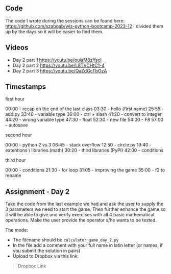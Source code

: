 
## Code

The code I wrote during the sessions can be found here:
https://github.com/szabgab/wis-python-bootcamp-2023-12
I divided them up by the days so it will be easier to find them.


## Videos

* Day 2 part 1 https://youtu.be/ouiaM8zYscI
* Day 2 part 2 https://youtu.be/L8TVCHtC1-4
* Day 2 part 3 https://youtu.be/QaZdGcTbOzA

## Timestamps

first hour

00:00 - recap on the end of the last class
03:30 - hello {first name}
25:55 - add.py
33:40 - variable type
36:00 - ctrl + slash
41:20 - convert to integer
44:20 - wrong variable type
47:30 - float
52:30 - new file
54:00 - F8
57:00 - autosave

second hour

00:00 - python 2 vs.3
06:45 - stack overflow
12:50 - circle.py
19:40 - extentions \ libraries.(math)
30:20 - third libraries (PyPI)
42:00 - conditions

third hour

00:00 - conditions
21:30 - for loop
31:05 - improving the game
35:00 - f2 to rename


## Assignment - Day 2

Take the code from the last example we had and ask the user to supply the 3 parameters we need to start the game. Then further enhance the game so it will be able to give and verify exercises with all 4 basic mathematical operations. Make the user provide the operator s/he wants to be tested.

The mode:
* The filename should be `calculator_game_day_2.py`
* In the file add a comment with your full name in latin letter (or names, if you submit the solution in pairs)
* Upload to Dropbox via this link:

> Dropbox Link


